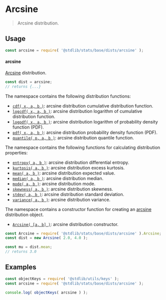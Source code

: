 <!--

@license Apache-2.0

Copyright (c) 2018 The Stdlib Authors.

Licensed under the Apache License, Version 2.0 (the "License");
you may not use this file except in compliance with the License.
You may obtain a copy of the License at

   http://www.apache.org/licenses/LICENSE-2.0

Unless required by applicable law or agreed to in writing, software
distributed under the License is distributed on an "AS IS" BASIS,
WITHOUT WARRANTIES OR CONDITIONS OF ANY KIND, either express or implied.
See the License for the specific language governing permissions and
limitations under the License.

-->

# Arcsine

> Arcsine distribution.

<section class="usage">

## Usage

```javascript
const arcsine = require( '@stdlib/stats/base/dists/arcsine' );
```

#### arcsine

[Arcsine][arcsine-distribution] distribution.

```javascript
const dist = arcsine;
// returns {...}
```

The namespace contains the following distribution functions:

<!-- <toc pattern="*+(cdf|pdf|mgf|quantile)*"> -->

<div class="namespace-toc">

-   <span class="signature">[`cdf( x, a, b )`][@stdlib/stats/base/dists/arcsine/cdf]</span><span class="delimiter">: </span><span class="description">arcsine distribution cumulative distribution function.</span>
-   <span class="signature">[`logcdf( x, a, b )`][@stdlib/stats/base/dists/arcsine/logcdf]</span><span class="delimiter">: </span><span class="description">arcsine distribution logarithm of cumulative distribution function.</span>
-   <span class="signature">[`logpdf( x, a, b )`][@stdlib/stats/base/dists/arcsine/logpdf]</span><span class="delimiter">: </span><span class="description">arcsine distribution logarithm of probability density function (PDF).</span>
-   <span class="signature">[`pdf( x, a, b )`][@stdlib/stats/base/dists/arcsine/pdf]</span><span class="delimiter">: </span><span class="description">arcsine distribution probability density function (PDF).</span>
-   <span class="signature">[`quantile( p, a, b )`][@stdlib/stats/base/dists/arcsine/quantile]</span><span class="delimiter">: </span><span class="description">arcsine distribution quantile function.</span>

</div>

<!-- </toc> -->

The namespace contains the following functions for calculating distribution properties:

<!-- <toc pattern="*+(entropy|kurtosis|mean|median|mode|skewness|stdev|variance)*"> -->

<div class="namespace-toc">

-   <span class="signature">[`entropy( a, b )`][@stdlib/stats/base/dists/arcsine/entropy]</span><span class="delimiter">: </span><span class="description">arcsine distribution differential entropy.</span>
-   <span class="signature">[`kurtosis( a, b )`][@stdlib/stats/base/dists/arcsine/kurtosis]</span><span class="delimiter">: </span><span class="description">arcsine distribution excess kurtosis.</span>
-   <span class="signature">[`mean( a, b )`][@stdlib/stats/base/dists/arcsine/mean]</span><span class="delimiter">: </span><span class="description">arcsine distribution expected value.</span>
-   <span class="signature">[`median( a, b )`][@stdlib/stats/base/dists/arcsine/median]</span><span class="delimiter">: </span><span class="description">arcsine distribution median.</span>
-   <span class="signature">[`mode( a, b )`][@stdlib/stats/base/dists/arcsine/mode]</span><span class="delimiter">: </span><span class="description">arcsine distribution mode.</span>
-   <span class="signature">[`skewness( a, b )`][@stdlib/stats/base/dists/arcsine/skewness]</span><span class="delimiter">: </span><span class="description">arcsine distribution skewness.</span>
-   <span class="signature">[`stdev( a, b )`][@stdlib/stats/base/dists/arcsine/stdev]</span><span class="delimiter">: </span><span class="description">arcsine distribution standard deviation.</span>
-   <span class="signature">[`variance( a, b )`][@stdlib/stats/base/dists/arcsine/variance]</span><span class="delimiter">: </span><span class="description">arcsine distribution variance.</span>

</div>

<!-- </toc> -->

The namespace contains a constructor function for creating an [arcsine][arcsine-distribution] distribution object.

<!-- <toc pattern="*ctor*"> -->

<div class="namespace-toc">

-   <span class="signature">[`Arcsine( [a, b] )`][@stdlib/stats/base/dists/arcsine/ctor]</span><span class="delimiter">: </span><span class="description">arcsine distribution constructor.</span>

</div>

<!-- </toc> -->

```javascript
const Arcsine = require( '@stdlib/stats/base/dists/arcsine' ).Arcsine;
const dist = new Arcsine( 2.0, 4.0 );

const mu = dist.mean;
// returns 3.0
```

</section>

<!-- /.usage -->

<section class="examples">

## Examples

<!-- TODO: better examples -->

<!-- eslint no-undef: "error" -->

```javascript
const objectKeys = require( '@stdlib/utils/keys' );
const arcsine = require( '@stdlib/stats/base/dists/arcsine' );

console.log( objectKeys( arcsine ) );
```

</section>

<!-- /.examples -->

<!-- Section for related `stdlib` packages. Do not manually edit this section, as it is automatically populated. -->

<section class="related">

</section>

<!-- /.related -->

<!-- Section for all links. Make sure to keep an empty line after the `section` element and another before the `/section` close. -->

<section class="links">

[arcsine-distribution]: https://en.wikipedia.org/wiki/Arcsine_distribution

<!-- <toc-links> -->

[@stdlib/stats/base/dists/arcsine/ctor]: https://github.com/stdlib-js/stdlib/tree/develop/lib/node_modules/%40stdlib/stats/base/dists/arcsine/ctor

[@stdlib/stats/base/dists/arcsine/entropy]: https://github.com/stdlib-js/stdlib/tree/develop/lib/node_modules/%40stdlib/stats/base/dists/arcsine/entropy

[@stdlib/stats/base/dists/arcsine/kurtosis]: https://github.com/stdlib-js/stdlib/tree/develop/lib/node_modules/%40stdlib/stats/base/dists/arcsine/kurtosis

[@stdlib/stats/base/dists/arcsine/mean]: https://github.com/stdlib-js/stdlib/tree/develop/lib/node_modules/%40stdlib/stats/base/dists/arcsine/mean

[@stdlib/stats/base/dists/arcsine/median]: https://github.com/stdlib-js/stdlib/tree/develop/lib/node_modules/%40stdlib/stats/base/dists/arcsine/median

[@stdlib/stats/base/dists/arcsine/mode]: https://github.com/stdlib-js/stdlib/tree/develop/lib/node_modules/%40stdlib/stats/base/dists/arcsine/mode

[@stdlib/stats/base/dists/arcsine/skewness]: https://github.com/stdlib-js/stdlib/tree/develop/lib/node_modules/%40stdlib/stats/base/dists/arcsine/skewness

[@stdlib/stats/base/dists/arcsine/stdev]: https://github.com/stdlib-js/stdlib/tree/develop/lib/node_modules/%40stdlib/stats/base/dists/arcsine/stdev

[@stdlib/stats/base/dists/arcsine/variance]: https://github.com/stdlib-js/stdlib/tree/develop/lib/node_modules/%40stdlib/stats/base/dists/arcsine/variance

[@stdlib/stats/base/dists/arcsine/cdf]: https://github.com/stdlib-js/stdlib/tree/develop/lib/node_modules/%40stdlib/stats/base/dists/arcsine/cdf

[@stdlib/stats/base/dists/arcsine/logcdf]: https://github.com/stdlib-js/stdlib/tree/develop/lib/node_modules/%40stdlib/stats/base/dists/arcsine/logcdf

[@stdlib/stats/base/dists/arcsine/logpdf]: https://github.com/stdlib-js/stdlib/tree/develop/lib/node_modules/%40stdlib/stats/base/dists/arcsine/logpdf

[@stdlib/stats/base/dists/arcsine/pdf]: https://github.com/stdlib-js/stdlib/tree/develop/lib/node_modules/%40stdlib/stats/base/dists/arcsine/pdf

[@stdlib/stats/base/dists/arcsine/quantile]: https://github.com/stdlib-js/stdlib/tree/develop/lib/node_modules/%40stdlib/stats/base/dists/arcsine/quantile

<!-- </toc-links> -->

</section>

<!-- /.links -->
